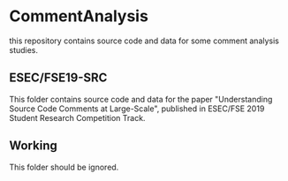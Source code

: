 # CommentAnalysis

this repository contains source code and data for some comment analysis studies.

## ESEC/FSE19-SRC

This folder contains source code and data for the paper "Understanding Source Code Comments at Large-Scale", published in ESEC/FSE 2019 Student Research Competition Track.

## Working

This folder should be ignored.